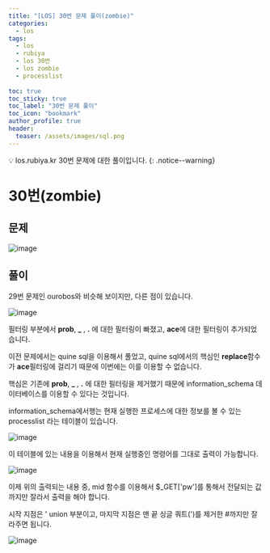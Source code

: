 ```yaml
---
title: "[LOS] 30번 문제 풀이(zombie)"
categories:
  - los
tags:
  - los
  - rubiya
  - los 30번
  - los zombie
  - processlist
  
toc: true
toc_sticky: true
toc_label: "30번 문제 풀이"
toc_icon: "bookmark"
author_profile: true
header:
  teaser: /assets/images/sql.png
---
```


💡 los.rubiya.kr 30번 문제에 대한 풀이입니다. 
{: .notice--warning}


# 30번(zombie)
## 문제

![image](https://user-images.githubusercontent.com/33647663/160229814-1392a571-69fc-4acb-9fc3-07198906146e.png)

## 풀이

29번 문제인 ourobos와 비슷해 보이지만, 다른 점이 있습니다.

![image](https://user-images.githubusercontent.com/33647663/160229868-1ea3dff4-4543-4dd3-8beb-766a1ee4c561.png)

필터링 부분에서 **prob**, **_** , **.** 에 대한 필터링이 빠졌고, **ace**에 대한 필터링이 추가되었습니다.

이전 문제에서는 quine sql을 이용해서 풀었고, quine sql에서의 핵심인 **replace**함수가 **ace**필터링에 걸리기 때문에 이번에는 이를 이용할 수 없습니다.

핵심은 기존에 **prob**, **_** , **.** 에 대한 필터링을 제거했기 때문에 information_schema 데이터베이스를 이용할 수 있다는 것입니다.

information_schema에서행는 현재 실행한 프로세스에 대한 정보를 볼 수 있는 processlist 라는 테이블이 있습니다.

![image](https://user-images.githubusercontent.com/33647663/160229978-2a7e9398-522f-4160-8f1a-2ae807da96a6.png)

이 테이블에 있는 내용을 이용해서 현재 실행중인 명령어를 그대로 출력이 가능합니다.

![image](https://user-images.githubusercontent.com/33647663/160230996-02de2055-94a7-461f-8d13-8138fe42da92.png)

이제 위의 출력되는 내용 중, mid 함수를 이용해서 $_GET['pw']를 통해서 전달되는 값 까지만 잘라서 출력을 해야 합니다.

시작 지점은 ' union 부분이고, 마지막 지점은 맨 끝 싱글 쿼트(')를 제거한 #까지만 잘라주면 됩니다. 

![image](https://user-images.githubusercontent.com/33647663/160231201-5c076a04-3295-4fab-ae2f-458fb148d7cc.png)


